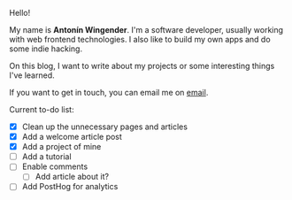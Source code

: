 Hello!

My name is **Antonín Wingender**. I'm a software developer, usually working with web frontend technologies. I also like to build my own apps and do some indie hacking.

On this blog, I want to write about my projects or some interesting things I've learned.

If you want to get in touch, you can email me on [email](mailto:me@awingender.com).

Current to-do list:
- [x] Clean up the unnecessary pages and articles
- [x] Add a welcome article post
- [x] Add a project of mine
- [ ] Add a tutorial
- [ ] Enable comments
	- [ ] Add article about it?
- [ ] Add PostHog for analytics
